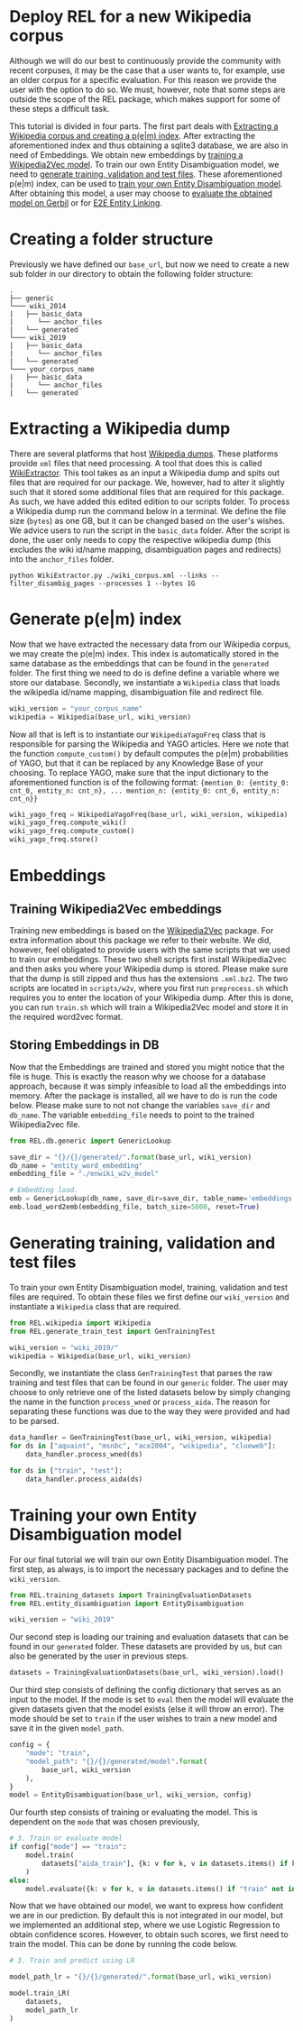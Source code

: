 # Deploy REL for a new Wikipedia corpus
Although we will do our best to continuously provide the community with recent corpuses, it may be the case that a user wants to, for example, use
an older corpus for a specific evaluation. For this reason we provide the user with the option to do so. We must, however,
note that some steps are outside the scope of the REL package, which makes support for some of these steps a difficult task.

This tutorial is divided in four parts. The first part deals with [Extracting a Wikipedia corpus and creating a p(e|m) index](https://github.com/informagi/REL/tree/master/tutorials/deploy_REL_new_Wiki/04_01_Extracting_a_new_Wikipedia_corpus.md).
After extracting the aforementioned index and thus obtaining a sqlite3 database, we are also in need of Embeddings. We obtain new embeddings by [training a Wikipedia2Vec model](https://github.com/informagi/REL/tree/master/tutorials/deploy_REL_new_Wiki/04_02_training_your_own_embeddings.md).
To train our own Entity Disambiguation model, we need to [generate training, validation and test files](https://github.com/informagi/REL/tree/master/tutorials/deploy_REL_new_Wiki/04_03_generating_training_test_files.md).
These aforementioned p(e|m) index,  can be used to [train your own Entity Disambiguation model](https://github.com/informagi/REL/tree/master/tutorials/deploy_REL_new_Wiki/04_04_training_your_own_ED_model.md). 
After obtaining this model, a user may choose to [evaluate the obtained model on Gerbil](https://github.com/informagi/REL/tree/master/tutorials/03_Evaluate_Gerbil.md) or for [E2E Entity Linking](https://github.com/informagi/REL/tree/master/tutorials/02_E2E_Entity_Linking.md).

# Creating a folder structure
Previously we have defined our `base_url`, but now we need to create a new sub folder in our directory to obtain 
the following folder structure:

```
.
├── generic
└─── wiki_2014
|   ├── basic_data
|      └── anchor_files
|   └── generated
└─── wiki_2019
|   ├── basic_data
|      └── anchor_files
|   └── generated
└─── your_corpus_name
|   ├── basic_data
|      └── anchor_files
|   └── generated
```
# Extracting a Wikipedia dump
There are several platforms that host [Wikipedia dumps](https://dumps.wikimedia.org/). These platforms provide `xml` files that need processing. 
A tool that does this is called [WikiExtractor](https://github.com/attardi/wikiextractor). This tool takes as an input a
Wikipedia dump and spits out files that are required for our package. We, however, had to alter it slightly such that it 
stored some additional files that are required for this package. As such, we have added this edited edition to our scripts
folder. To process a Wikipedia dump run the command below in a terminal. We define the file size (`bytes`) as one GB, but it can
be changed based on the user's wishes. We advice users to run the script in the `basic_data` folder. After the script is
done, the user only needs to copy the respective wikipedia dump (this excludes the wiki id/name mapping, disambiguation pages
and redirects) into the `anchor_files` folder. 

```
python WikiExtractor.py ./wiki_corpus.xml --links --filter_disambig_pages --processes 1 --bytes 1G
```

# Generate p(e|m) index
Now that we have extracted the necessary data from our Wikipedia corpus, we may create the p(e|m) index. This index
is automatically stored in the same database as the embeddings that can be found in the `generated` folder. The first
thing we need to do is define define a variable where we store our database. Secondly, we instantiate a `Wikipedia` class
that loads the wikipedia id/name mapping, disambiguation file and redirect file. 

```python
wiki_version = "your_corpus_name"
wikipedia = Wikipedia(base_url, wiki_version)
```

Now all that is left is to instantiate our `WikipediaYagoFreq` class that is responsible for parsing the Wikipedia and
YAGO articles. Here we note that the function `compute_custom()` by default computes the p(e|m) probabilities of
YAGO, but that it can be replaced by any Knowledge Base of your choosing. To replace YAGO, make sure that the input dictionary
to the aforementioned function is of the following format: 
`{mention_0: {entity_0: cnt_0, entity_n: cnt_n}, ... mention_n: {entity_0: cnt_0, entity_n: cnt_n}}`

```python
wiki_yago_freq = WikipediaYagoFreq(base_url, wiki_version, wikipedia)
wiki_yago_freq.compute_wiki()
wiki_yago_freq.compute_custom()
wiki_yago_freq.store()
```

# Embeddings
## Training Wikipedia2Vec embeddings
Training new embeddings is based on the [Wikipedia2Vec](http://wikipedia2vec.github.io/) package. For extra information
about this package we refer to their website. We did, however, feel obligated to provide users with the same scripts that
we used to train our embeddings. These two shell scripts first install Wikipedia2vec and then asks you where
your Wikipedia dump is stored. Please make sure that the dump is still zipped and thus has the extensions `.xml.bz2`.
The two scripts are located in `scripts/w2v`, where you first run `preprocess.sh` which requires you to enter the
location of your Wikipedia dump. After this is done, you can run `train.sh` which will train a Wikipedia2Vec model and
store it in the required word2vec format.

## Storing Embeddings in DB
Now that the Embeddings are trained and stored you might notice that the file is huge. This is exactly the reason
why we choose for a database approach, because it was simply infeasible to load all the embeddings into memory. After 
the package is installed, all we have to do is run the code below. Please make sure to not not change the variables `save_dir`
and `db_name`. The variable `embedding_file` needs to point to the trained Wikipedia2vec file.

```python
from REL.db.generic import GenericLookup

save_dir = "{}/{}/generated/".format(base_url, wiki_version)
db_name = "entity_word_embedding"
embedding_file = "./enwiki_w2v_model"

# Embedding load.
emb = GenericLookup(db_name, save_dir=save_dir, table_name='embeddings')
emb.load_word2emb(embedding_file, batch_size=5000, reset=True)
```

# Generating training, validation and test files
To train your own Entity Disambiguation model, training, validation and test files are required. To obtain these
files we first define our `wiki_version` and instantiate a `Wikipedia` class that are required.
```python
from REL.wikipedia import Wikipedia
from REL.generate_train_test import GenTrainingTest

wiki_version = "wiki_2019/"
wikipedia = Wikipedia(base_url, wiki_version)
```
Secondly, we instantiate the class `GenTrainingTest` that parses the raw training and test files that can be found in our
`generic` folder. The user may choose to only retrieve one of the listed datasets below by simply changing the name
in the function `process_wned` or `process_aida`. The reason for separating these functions was due to the way they were
provided and had to be parsed.

```python
data_handler = GenTrainingTest(base_url, wiki_version, wikipedia)
for ds in ["aquaint", "msnbc", "ace2004", "wikipedia", "clueweb"]:
    data_handler.process_wned(ds)

for ds in ["train", "test"]:
    data_handler.process_aida(ds)
```

# Training your own Entity Disambiguation model
For our final tutorial we will train our own Entity Disambiguation model. The first step, as always, is to import
the necessary packages and to define the `wiki_version`.

```python
from REL.training_datasets import TrainingEvaluationDatasets
from REL.entity_disambiguation import EntityDisambiguation

wiki_version = "wiki_2019"
```

Our second step is loading our training and evaluation datasets that can be found in our `generated` folder. These
datasets are provided by us, but can also be generated by the user in previous steps.

```python
datasets = TrainingEvaluationDatasets(base_url, wiki_version).load()
```


Our third step consists of defining the config dictionary that serves as an input to the model. If the mode is set 
to `eval` then the model will evaluate the given datasets given that the model exists (else it will throw an error). The 
mode should be set to `train` if the user wishes to train a new model and save it in the given `model_path`.

```python
config = {
    "mode": "train",
    "model_path": "{}/{}/generated/model".format(
        base_url, wiki_version
    ),
}
model = EntityDisambiguation(base_url, wiki_version, config)
```

Our fourth step consists of training or evaluating the model. This is dependent on the `mode` that was chosen previously,

```python
# 3. Train or evaluate model
if config["mode"] == "train":
    model.train(
        datasets["aida_train"], {k: v for k, v in datasets.items() if k != "aida_train"}
    )
else:
    model.evaluate({k: v for k, v in datasets.items() if "train" not in k})
```

Now that we have obtained our model, we want to express how confident we are in our prediction.
By default this is not integrated in our model, but we implemented an additional step, where we use Logistic Regression
to obtain confidence scores. However, to obtain such scores, we first need to train the model. This can be done by
running the code below.

```python
# 3. Train and predict using LR

model_path_lr = "{}/{}/generated/".format(base_url, wiki_version)

model.train_LR(
    datasets,
    model_path_lr
)
```